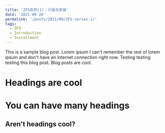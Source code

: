 ```yaml
---
title: 'ZFS系列(1)：介绍与安装'
date: '2021-09-26'
permalink: '/posts/2021/09/ZFS-series-1/'
tags:
  - ZFS
  - Introduction
  - Installment
---
```


This is a sample blog post. Lorem ipsum I can't remember the rest of lorem ipsum and don't have an internet connection right now. Testing testing testing this blog post. Blog posts are cool.

Headings are cool
======

You can have many headings
======

Aren't headings cool?
------

